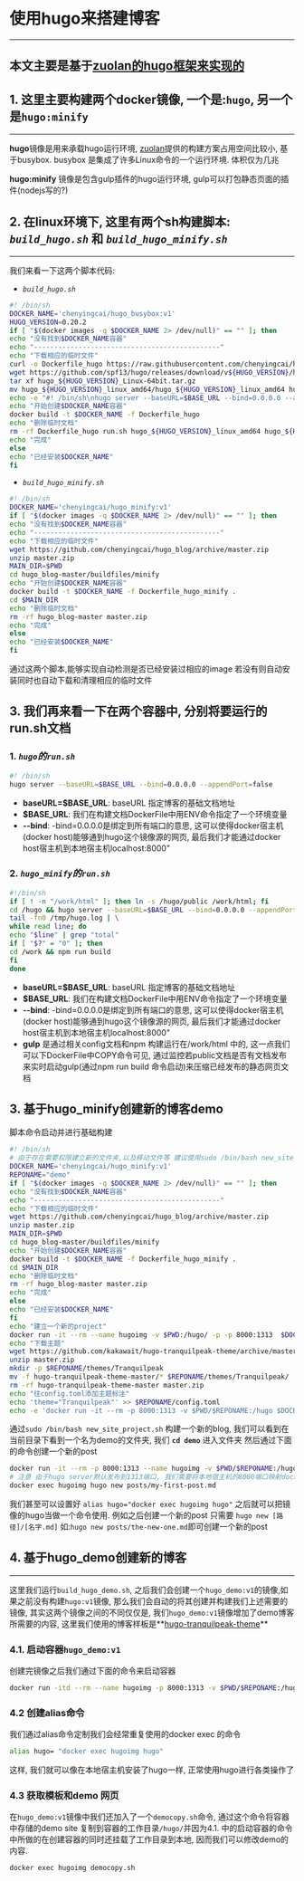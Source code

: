 # 使用hugo来搭建博客

---
本文主要是基于[zuolan的hugo框架来实现的](https://github.com/izuolan/dockerfiles/tree/master/hugo)
---

## 1.  这里主要构建两个docker镜像, 一个是:`hugo`, 另一个是`hugo:minify`

---

**hugo**镜像是用来承载hugo运行环境, [zuolan](https://github.com/izuolan/)提供的构建方案占用空间比较小, 基于busybox. busybox 是集成了许多Linux命令的一个运行环境. 体积仅为几兆

**hugo:minify** 镜像是包含gulp插件的hugo运行环境, gulp可以打包静态页面的插件(nodejs写的?)

## 2.  在linux环境下, 这里有两个sh构建脚本: *`build_hugo.sh`* 和 *`build_hugo_minify.sh`*
---
我们来看一下这两个脚本代码:

- *`build_hugo.sh`*

```sh
#! /bin/sh
DOCKER_NAME='chenyingcai/hugo_busybox:v1'
HUGO_VERSION=0.20.2
if [ "$(docker images -q $DOCKER_NAME 2> /dev/null)" == "" ]; then
echo "没有找到$DOCKER_NAME容器"
echo "----------------------------------------------"
echo "下载相应的临时文件"
curl -o Dockerfile_hugo https://raw.githubusercontent.com/chenyingcai/hugo_blog/master/buildfiles/Dockerfile_hugo
wget https://github.com/spf13/hugo/releases/download/v${HUGO_VERSION}/hugo_${HUGO_VERSION}_Linux-64bit.tar.gz
tar xf hugo_${HUGO_VERSION}_Linux-64bit.tar.gz
mv hugo_${HUGO_VERSION}_linux_amd64/hugo_${HUGO_VERSION}_linux_amd64 hugo
echo -e "#! /bin/sh\nhugo server --baseURL=$BASE_URL --bind=0.0.0.0 --appendPort=false" > run.sh
echo "开始创建$DOCKER_NAME容器"
docker build -t $DOCKER_NAME -f Dockerfile_hugo
echo "删除临时文档"
rm -rf Dockerfile_hugo run.sh hugo_${HUGO_VERSION}_linux_amd64 hugo_${HUGO_VERSION}_Linux-64bit.tar.gz
echo "完成"
else
echo "已经安装$DOCKER_NAME"
fi
```

- *`build_hugo_minify.sh`*

```sh
#! /bin/sh
DOCKER_NAME='chenyingcai/hugo_minify:v1'
if [ "$(docker images -q $DOCKER_NAME 2> /dev/null)" == "" ]; then
echo "没有找到$DOCKER_NAME容器"
echo "----------------------------------------------"
echo "下载相应的临时文件"
wget https://github.com/chenyingcai/hugo_blog/archive/master.zip
unzip master.zip
MAIN_DIR=$PWD
cd hugo_blog-master/buildfiles/minify
echo "开始创建$DOCKER_NAME容器"
docker build -t $DOCKER_NAME -f Dockerfile_hugo_minify .
cd $MAIN_DIR
echo "删除临时文档"
rm -rf hugo_blog-master master.zip
echo "完成"
else
echo "已经安装$DOCKER_NAME"
fi
```

通过这两个脚本,能够实现自动检测是否已经安装过相应的image 若没有则自动安装同时也自动下载和清理相应的临时文件

## 3. 我们再来看一下在两个容器中, 分别将要运行的run.sh文档

### 1. *`hugo`*的*`run.sh`*

```sh
#! /bin/sh
hugo server --baseURL=$BASE_URL --bind=0.0.0.0 --appendPort=false
```

- **baseURL=$BASE_URL**: baseURL 指定博客的基础文档地址
- **$BASE_URL**: 我们在构建文档DockerFile中用ENV命令指定了一个环境变量
- **\-\-bind**: -bind=0.0.0.0是绑定到所有端口的意思, 这可以使得docker宿主机(docker host)能够通到hugo这个镜像源的网页, 最后我们才能通过docker host宿主机到本地宿主机localhost:8000"

### 2. *`hugo_minify`*的*`run.sh`*

```sh
#!/bin/sh
if [ ! -n "/work/html" ]; then ln -s /hugo/public /work/html; fi
cd /hugo && hugo server --baseURL=$BASE_URL --bind=0.0.0.0 --appendPort=false > /tmp/hugo.log
tail -fn0 /tmp/hugo.log | \
while read line; do
echo "$line" | grep "total"
if [ "$?" = "0" ]; then
cd /work && npm run build
fi
done
```

- **baseURL=$BASE_URL**: baseURL 指定博客的基础文档地址
- **$BASE_URL**: 我们在构建文档DockerFile中用ENV命令指定了一个环境变量
- **\-\-bind**: -bind=0.0.0.0是绑定到所有端口的意思, 这可以使得docker宿主机(docker host)能够通到hugo这个镜像源的网页, 最后我们才能通过docker host宿主机到本地宿主机localhost:8000"
- **gulp** 是通过相关config文档和npm 构建运行在/work/html 中的, 这一点我们可以下DockerFile中COPY命令可见, 通过监控若public文档是否有文档发布来实时启动gulp(通过npm run build 命令启动)来压缩已经发布的静态网页文档

## 3. 基于hugo_minify创建新的博客demo

脚本命令启动并进行基础构建

```sh
#! /bin/sh
# 由于存在需要权限建立新的文件夹,以及移动文件等 建议使用sudo /bin/bash new_site_project.sh 启动此命令
DOCKER_NAME='chenyingcai/hugo_minify:v1'
REPONAME="demo"
if [ "$(docker images -q $DOCKER_NAME 2> /dev/null)" == "" ]; then
echo "没有找到$DOCKER_NAME容器"
echo "----------------------------------------------"
echo "下载相应的临时文件"
wget https://github.com/chenyingcai/hugo_blog/archive/master.zip
unzip master.zip
MAIN_DIR=$PWD
cd hugo_blog-master/buildfiles/minify
echo "开始创建$DOCKER_NAME容器"
docker build -t $DOCKER_NAME -f Dockerfile_hugo_minify .
cd $MAIN_DIR
echo "删除临时文档"
rm -rf hugo_blog-master master.zip
echo "完成"
else
echo "已经安装$DOCKER_NAME"
fi
echo "建立一个新的project"
docker run -it --rm --name hugoimg -v $PWD:/hugo/ -p -p 8000:1313  $DOCKER_NAME hugo new site $REPONAME
echo "下载主题"
wget https://github.com/kakawait/hugo-tranquilpeak-theme/archive/master.zip
unzip master.zip
mkdir -p $REPONAME/themes/Tranquilpeak
mv -f hugo-tranquilpeak-theme-master/* $REPONAME/themes/Tranquilpeak/
rm -rf hugo-tranquilpeak-theme-master master.zip
echo "往config.toml添加主题标注"
echo 'theme="Tranquilpeak"' >> $REPONAME/config.toml
echo -e 'docker run -it --rm -p 8000:1313 -v $PWD/$REPONAME:/hugo $DOCKER_NAME  通过上面的命令使得我们在本地浏览生成的博客 1. -p 8000:1313 在$DOCKER_NAME镜像里面, 启动server默认是挂载到 1313 端口的, 所以我们要将docker宿主(host)的端口发送到本地主机(local host)的指定端口上,这里指定8000, 所以我们在本地浏览器中输入localhost:8000就可以见到 2. -v $PWD/$REPONAME:/hugo : 挂载本地的hugo存放文件的目录$PWD/$REPONAME到docker镜像对应的hugo工作目录上,也即/hugo目录  3.在$DOCKER_NAME镜像中的run.sh中我们看到hugo server命令中的-bind=0.0.0.0是绑定到所有端口的意思, 这可以使得docker宿主机能够通到这个镜像$DOCKER_NAME源的网页, 最后我们才能通过docker host宿主机到本地宿主机localhost:8000'

```
通过`sudo /bin/bash new_site_project.sh` 构建一个新的blog, 我们可以看到在当前目录下看到一个名为demo的文件夹, 我们 **`cd demo`** 进入文件夹 然后通过下面的命令创建一个新的post
```sh
docker run -it --rm -p 8000:1313 --name hugoimg -v $PWD/$REPONAME:/hugo $DOCKER_NAME
# 注意 由于hugo server默认发布到1313端口, 我们需要将本地宿主机的8000端口映射docker 宿主机的1313端口, 最后通过相关的命令使得镜像image绑定到0.0.0.0使得我们通过 本地->docker host -> 镜像 查看相应的发布页面
docker exec hugoimg hugo new posts/my-first-post.md
```
我们甚至可以设置好 `alias hugo="docker exec hugoimg hugo"` 之后就可以把镜像的hugo当做一个命令使用. 例如之后创建一个新的post 只需要 `hugo new [路径]/[名字.md]` 如:`hugo new posts/the-new-one.md`即可创建一个新的post

## 4. 基于hugo_demo创建新的博客
---

这里我们运行`build_hugo_demo.sh`, 之后我们会创建一个`hugo_demo:v1`的镜像,如果之前没有构建`hugo:v1`镜像, 那么我们会自动的将其创建并构建我们上述需要的镜像, 其实这两个镜像之间的不同仅仅是, 我们`hugo_demo:v1`镜像增加了demo博客所需要的内容, 这里我们使用的博客样板是**[hugo-tranquilpeak-theme](https://tranquilpeak.kakawait.com/)**

### 4.1. 启动容器`hugo_demo:v1`
创建完镜像之后我们通过下面的命令来启动容器
```sh
docker run -itd --rm --name hugoimg -p 8000:1313 -v $PWD/$REPONAME:/hugo/ hugo_demo:v1
```

### 4.2 创建alias命令
我们通过alias命令定制我们会经常重复使用的docker exec 的命令
```sh
alias hugo= "docker exec hugoimg hugo"
```
这样, 我们就可以像在本地宿主机安装了hugo一样, 正常使用hugo进行各类操作了

### 4.3 获取模板和demo 网页
在`hugo_demo:v1`镜像中我们还加入了一个`democopy.sh`命令, 通过这个命令将容器中存储的demo site 复制到容器的工作目录`/hugo/`并因为4.1. 中的启动容器的命令中所做的在创建容器的同时还挂载了工作目录到本地, 因而我们可以修改demo的内容.
```sh
docker exec hugoimg democopy.sh
```